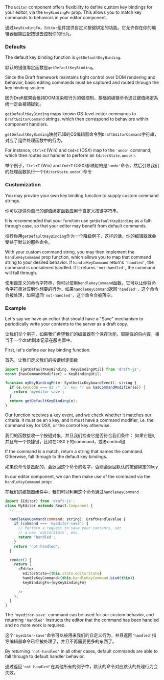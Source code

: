 The `Editor` component offers flexibility to define custom key bindings
for your editor, via the `keyBindingFn` prop. This allows you to match key
commands to behaviors in your editor component.

通过`keyBindingFn`，`Editor`组件提供自定义按键绑定的功能。它允许你在你的编辑器里能匹配按键去控制你的行为。

### Defaults

The default key binding function is `getDefaultKeyBinding`.

默认的键值绑定函数是`getDefaultKeyBinding`。

Since the Draft framework maintains tight control over DOM rendering and
behavior, basic editing commands must be captured and routed through the key
binding system.

因为Draft框架会维持DOM渲染和行为的强控制，基础的编辑命令通过键值绑定系统一定会被捕捉到。

`getDefaultKeyBinding` maps known OS-level editor commands to `DraftEditorCommand`
strings, which then correspond to behaviors within component handlers.

`getDefaultKeyBinding`映射已知的OS编辑器命令到`DraftEditorCommand`字符串，对应了组件处理函数中的行为。

For instance, `Ctrl+Z` (Win) and `Cmd+Z` (OSX) map to the `'undo'` command,
which then routes our handler to perform an `EditorState.undo()`.

举个例子，`Ctrl+Z` (Win) and `Cmd+Z` (OSX)都映射的是`'undo'`命令，然后引导我们的处理函数执行一个`EditorState.undo()`命令

### Customization

You may provide your own key binding function to supply custom command strings.

你可以提供你自己的键值绑定函数应用于自定义按键字符串。

It is recommended that your function use `getDefaultKeyBinding` as a
fall-through case, so that your editor may benefit from default commands.

推荐你用`getDefaultKeyBinding`作为一个降级例子，这样的话，你的编辑器就会受益于默认的那些命令。

With your custom command string, you may then implement the `handleKeyCommand`
prop function, which allows you to map that command string to your desired
behavior. If `handleKeyCommand` returns `'handled'`, the command is considered
handled. If it returns `'not-handled'`, the command will fall through.

使用自定义的命令字符串，你可以使用`handleKeyCommand`函数，它可以让你将命令字符串对应到你想要的行为。如果`handleKeyCommand`返回`'handled'`，这个命令会被处理，如果返回`'not-handled'`，这个命令会被落空。

### Example

Let's say we have an editor that should have a "Save" mechanism to periodically
write your contents to the server as a draft copy.

让我们举个例子，如果我们希望我们的编辑器有个保存功能，周期性的将内容，相当于一个draft副本记录在服务器中。

First, let's define our key binding function:

首先，让我们定义我们的按键绑定函数

```js
import {getDefaultKeyBinding, KeyBindingUtil} from 'draft-js';
const {hasCommandModifier} = KeyBindingUtil;

function myKeyBindingFn(e: SyntheticKeyboardEvent): string {
  if (e.keyCode === 83 /* `S` key */ && hasCommandModifier(e)) {
    return 'myeditor-save';
  }
  return getDefaultKeyBinding(e);
}
```

Our function receives a key event, and we check whether it matches our criteria:
it must be an `S` key, and it must have a command modifier, i.e. the command
key for OSX, or the control key otherwise.

我们的函数接收一个按键对象，并且我们检查它是否符合我们条件：
如果它是`S`, 并且有一个快捷键，比如在OSX下的command，或者control键

If the command is a match, return a string that names the command. Otherwise,
fall through to the default key bindings.

如果说命令是匹配的，会返回这个命令的名字，否则会返回默认的按键绑定的key

In our editor component, we can then make use of the command via the
`handleKeyCommand` prop:

在我们的编辑器组件中，我们可以利用这个命令通过`handleKeyCommand`

```js
import {Editor} from 'draft-js';
class MyEditor extends React.Component {
  // ...

  handleKeyCommand(command: string): DraftHandleValue {
    if (command === 'myeditor-save') {
      // Perform a request to save your contents, set
      // a new `editorState`, etc.
      return 'handled';
    }
    return 'not-handled';
  }

  render() {
    return (
      <Editor
        editorState={this.state.editorState}
        handleKeyCommand={this.handleKeyCommand.bind(this)}
        keyBindingFn={myKeyBindingFn}
        ...
      />
    );
  }
}
```

The `'myeditor-save'` command can be used for our custom behavior, and returning
`'handled'` instructs the editor that the command has been handled and no more work
is required.

这个`'myeditor-save'`命令可以被用来我们的自定义行为，并且返回`'handled'`指导编辑器命令已经被处理了，并且不再需要更多的东西了。

By returning `'not-handled'` in all other cases, default commands are able to fall
through to default handler behavior.

通过返回`'not-handled'`在其他所有的例子中，默认的命令对应默认的处理行为会失效。
